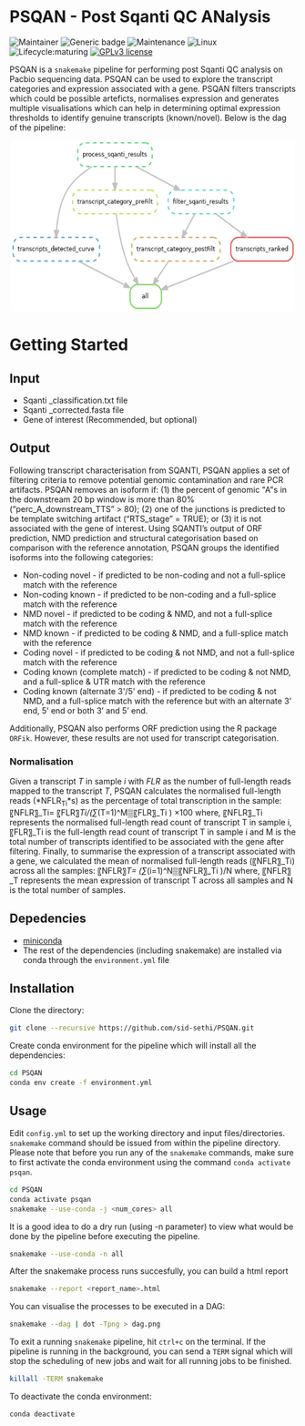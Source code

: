 # PSQAN - Post Sqanti QC ANalysis

<!-- badges: start -->
![Maintainer](https://img.shields.io/badge/maintainer-SidSethi-blue)
![Generic badge](https://img.shields.io/badge/WMS-snakemake-blue.svg)
![Maintenance](https://img.shields.io/badge/Maintained%3F-yes-green.svg)
![Linux](https://svgshare.com/i/Zhy.svg)
![Lifecycle:maturing](https://img.shields.io/badge/lifecycle-maturing-blue.svg)
[![GPLv3 license](https://img.shields.io/badge/License-GPLv3-blue.svg)](https://github.com/sid-sethi/APTARS/blob/main/LICENSE)
<!-- badges: end -->

PSQAN is a `snakemake` pipeline for performing post Sqanti QC analysis on Pacbio sequencing data. PSQAN can be used to explore the transcript categories and expression associated with a gene. PSQAN filters transcripts which could be possible arteficts, normalises expression and generates multiple visualisations which can help in determining optimal expression thresholds to identify genuine transcripts (known/novel). Below is the dag of the pipeline:

<p align="center">
  <img src="dag/dag.png" width="500" height="300"/>  
</p>


# Getting Started

## Input

- Sqanti _classification.txt file
- Sqanti _corrected.fasta file
- Gene of interest (Recommended, but optional)


## Output

Following transcript characterisation from SQANTI, PSQAN applies a set of filtering criteria to remove potential genomic contamination and rare PCR artifacts. PSQAN removes an isoform if: (1) the percent of genomic "A"s in the downstream 20 bp window is more than 80% (“perc_A_downstream_TTS” > 80); (2) one of the junctions is predicted to be template switching artifact (“RTS_stage” = TRUE); or (3) it is not associated with the gene of interest. Using SQANTI’s output of ORF prediction, NMD prediction and structural categorisation based on comparison with the reference annotation, PSQAN groups the identified isoforms into the following categories:
- Non-coding novel - if predicted to be non-coding and not a full-splice match with the reference
- Non-coding known - if predicted to be non-coding and a full-splice match with the reference
- NMD novel - if predicted to be coding & NMD, and not a full-splice match with the reference
- NMD known - if predicted to be coding & NMD, and a full-splice match with the reference
- Coding novel - if predicted to be coding & not NMD, and not a full-splice match with the reference
- Coding known (complete match) - if predicted to be coding & not NMD, and a full-splice & UTR match with the reference
- Coding known (alternate 3'/5' end) - if predicted to be coding & not NMD, and a full-splice match with the reference but with an alternate 3’ end, 5’ end or both 3’ and 5’ end.

Additionally, PSQAN also performs ORF prediction using the R package `ORFik`. However, these results are not used for transcript categorisation.

### Normalisation

Given a transcript *T* in sample *i* with *FLR* as the number of full-length reads mapped to the transcript *T*, PSQAN calculates the normalised full-length reads (*NFLR<sub>Ti</sub>*s) as the percentage of total transcription in the sample:
〖NFLR〗_Ti=  〖FLR〗_Ti/(∑_(T=1)^M▒〖FLR〗_Ti )  ×100
where, 〖NFLR〗_Ti represents the normalised full-length read count of transcript T in sample i, 〖FLR〗_Ti is the full-length read count of transcript T in sample i and M is the total number of transcripts identified to be associated with the gene after filtering. Finally, to summarise the expression of a transcript associated with a gene, we calculated the mean of normalised full-length reads (〖NFLR〗_Ti) across all the samples:
〖NFLR〗_T=  (∑_(i=1)^N▒〖NFLR〗_Ti )/N
where, 〖NFLR〗_T represents the mean expression of transcript T across all samples and N is the total number of samples.



## Depedencies

- [miniconda](https://conda.io/miniconda.html)
- The rest of the dependencies (including snakemake) are installed via conda through the `environment.yml` file

## Installation

Clone the directory:

```bash
git clone --recursive https://github.com/sid-sethi/PSQAN.git
```

Create conda environment for the pipeline which will install all the dependencies:

```bash
cd PSQAN
conda env create -f environment.yml
```

## Usage

Edit `config.yml` to set up the working directory and input files/directories. `snakemake` command should be issued from within the pipeline directory. Please note that before you run any of the `snakemake` commands, make sure to first activate the conda environment using the command `conda activate psqan`.

```bash
cd PSQAN
conda activate psqan
snakemake --use-conda -j <num_cores> all
```
It is a good idea to do a dry run (using -n parameter) to view what would be done by the pipeline before executing the pipeline.

```bash
snakemake --use-conda -n all
```
After the snakemake process runs succesfully, you can build a html report
```bash
snakemake --report <report_name>.html
```

You can visualise the processes to be executed in a DAG:

```bash
snakemake --dag | dot -Tpng > dag.png
```

To exit a running `snakemake` pipeline, hit `ctrl+c` on the terminal. If the pipeline is running in the background, you can send a `TERM` signal which will stop the scheduling of new jobs and wait for all running jobs to be finished.

```bash
killall -TERM snakemake
```

To deactivate the conda environment:
```bash
conda deactivate
```
